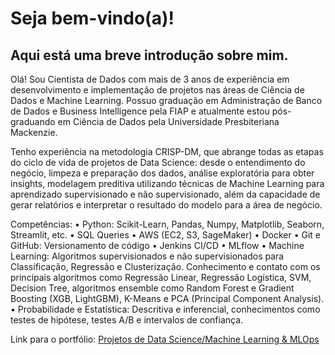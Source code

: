 # Seja bem-vindo(a)!

## Aqui está uma breve introdução sobre mim.

Olá! Sou Cientista de Dados com mais de 3 anos de experiência em desenvolvimento e implementação de projetos nas áreas de Ciência de Dados e Machine Learning. Possuo graduação em Administração de Banco de Dados e Business Intelligence pela FIAP e atualmente estou pós-graduando em Ciência de Dados pela Universidade Presbiteriana Mackenzie.

Tenho experiência na metodologia CRISP-DM, que abrange todas as etapas do ciclo de vida de projetos de Data Science: desde o entendimento do negócio, limpeza e preparação dos dados, análise exploratória para obter insights, modelagem preditiva utilizando técnicas de Machine Learning para aprendizado supervisionado e não supervisionado, além da capacidade de gerar relatórios e interpretar o resultado do modelo para a área de negócio.

Competências:
• Python: Scikit-Learn, Pandas, Numpy, Matplotlib, Seaborn, Streamlit, etc.
• SQL Queries
• AWS (EC2, S3, SageMaker)
• Docker
• Git e GitHub: Versionamento de código
• Jenkins CI/CD
• MLflow
• Machine Learning: Algoritmos supervisionados e não supervisionados para Classificação, Regressão e Clusterização. Conhecimento e contato com os principais algoritmos como Regressão Linear, Regressão Logística, SVM, Decision Tree, algoritmos ensemble como Random Forest e Gradient Boosting (XGB, LightGBM), K-Means e PCA (Principal Component Analysis).
• Probabilidade e Estatística: Descritiva e inferencial, conhecimentos como testes de hipótese, testes A/B e intervalos de confiança.

Link para o portfólio: [Projetos de Data Science/Machine Learning & MLOps](https://github.com/idfelipemalatesta/MachineLearning)

